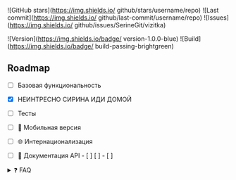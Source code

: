 ![GitHub stars](https://img.shields.io/ github/stars/username/repo)
![Last commit](https://img.shields.io/ github/last-commit/username/repo)
![Issues](https://img.shields.io/ github/issues/SerineGit/vizitka)


![Version](https://img.shields.io/badge/ version-1.0.0-blue) 
![Build](https://img.shields.io/badge/ build-passing-brightgreen)


## Roadmap 
- [ ] Базовая функциональность
- [x] НЕИНТРЕСНО СИРИНА ИДИ ДОМОЙ
- [ ] Тесты
- [ ] 📱 Мобильная версия
- [ ] 🌐 Интернационализация
- [ ] 🚧 Документация API - [ ]
  [ ]  - [ ] 


<details> <summary>❓ FAQ</summary> <details> <summary>Как установить?</summary> <br> Выполните <code>npm install</code> 



    
```mermaid
flowchart TD
    A[Christmas] -->|Get money| B(Go shopping)
    B --> C{Let me think}
    C -->|One| D[Laptop]
    C -->|Two| E[iPhone]
    C -->|Three| F[fa:fa-car Car]
```


</details> </details>


